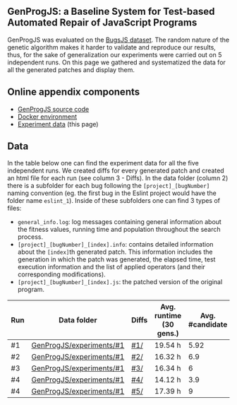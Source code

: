 ## GenProgJS: a Baseline System for Test-based Automated Repair of JavaScript Programs 
GenProgJS was evaluated on the [BugsJS dataset](https://bugsjs.github.io). The random nature of the genetic algorithm makes it harder to validate and reproduce our results, thus, for the sake of generalization our experiments were carried out on 5 independent runs. On this page we gathered and systematized the data for all the generated patches and display them.


## Online appendix components
 - [GenProgJS source code](https://genprogjs.github.io/GenProgJS/)
 - [Docker environment](https://genprogjs.github.io/GenProgJS-Docker/)
 - [Experiment data](https://genprogjs.github.io/experiments/) (this page)


## Data
In the table below one can find the experiment data for all the five independent runs. We created diffs for every generated patch and created an html file for each run (see column 3 - Diffs). In the data folder (column 2) there is a subfolder for each bug following the `[project]_[bugNumber]` naming convention (eg. the first bug in the Eslint project would have the folder name `eslint_1`). Inside of these subfolders one can find 3 types of files:
 - `general_info.log`: log messages containing general information about the fitness values, running time and population throughout the search process.
 - `[project]_[bugNumber]_[index].info`: contains detailed information about the `[index]`th generated patch. This information includes the generation in which the patch was generated, the elapsed time, test execution information and the list of applied operators (and their corresponding modifications). 
 - `[project]_[bugNumber]_[index].js`: the patched version of the original program.

| Run | Data folder | Diffs | Avg. runtime (30 gens.) | Avg. #candidate | #operators |
|---|---|---|---|---|---|
| #1 | [GenProgJS/experiments/#1](https://github.com/GenProgJS/experiments/tree/master/%231) | [#1/](./#1/index.html) | 19.54 h | 5.92 | 622 |
| #2 | [GenProgJS/experiments/#1](https://github.com/GenProgJS/experiments/tree/master/%232) | [#2/](./#2/index.html) | 16.32 h | 6.9 | 764 |
| #3 | [GenProgJS/experiments/#1](https://github.com/GenProgJS/experiments/tree/master/%233) | [#3/](./#3/index.html) | 16.34 h | 6 | 434 |
| #4 | [GenProgJS/experiments/#1](https://github.com/GenProgJS/experiments/tree/master/%234) | [#4/](./#4/index.html) | 14.12 h | 3.9 | 453 |
| #4 | [GenProgJS/experiments/#1](https://github.com/GenProgJS/experiments/tree/master/%235) | [#5/](./#5/index.html) | 17.39 h | 9 | 954 |


